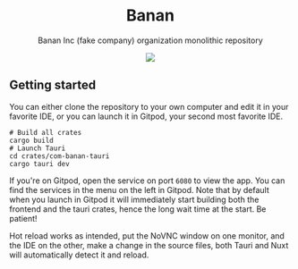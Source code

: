 <div align="center">
<h1>Banan</h1>
<p>Banan Inc (fake company) organization monolithic repository</p>
<a href="https://gitpod.io/#https://github.com/how-do-you/banan"><img src="https://img.shields.io/badge/gitpod.io-launch-blue"></a>
</div>

## Getting started

You can either clone the repository to your own computer and edit it in your favorite IDE, or you can launch it in
Gitpod, your second most favorite IDE.

```shell
# Build all crates
cargo build
# Launch Tauri
cd crates/com-banan-tauri
cargo tauri dev
```

If you're on Gitpod, open the service on port `6080` to view the app. You can find the services in the menu on the left in
Gitpod. Note that by default when you launch in Gitpod it will immediately start building both the frontend and the
tauri crates, hence the long wait time at the start. Be patient!

Hot reload works as intended, put the NoVNC window on one monitor, and the IDE on the other, make a change in the source
files, both Tauri and Nuxt will automatically detect it and reload.
